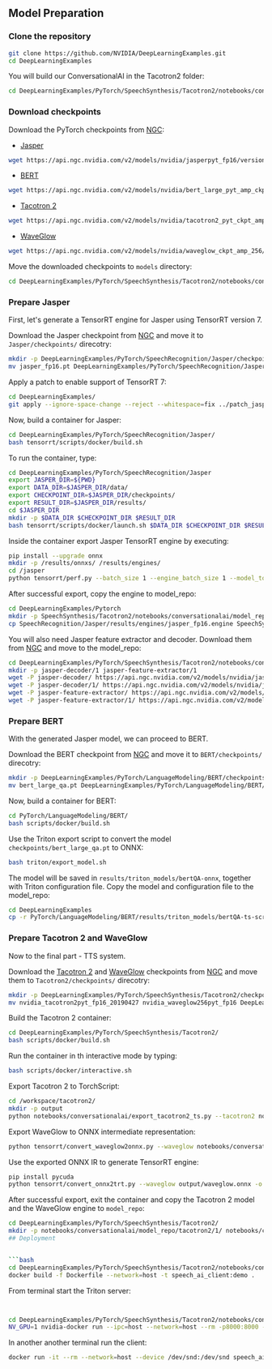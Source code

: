 
## Model Preparation

### Clone the repository

```bash
git clone https://github.com/NVIDIA/DeepLearningExamples.git
cd DeepLearningExamples
```

You will build our ConversationalAI in the Tacotron2 folder:

```bash
cd DeepLearningExamples/PyTorch/SpeechSynthesis/Tacotron2/notebooks/conversationalai
```

### Download checkpoints

Download the PyTorch checkpoints from [NGC](https://ngc.nvidia.com/models):
* [Jasper](https://ngc.nvidia.com/catalog/models/nvidia:jasperpyt_fp16/files)

```bash
wget https://api.ngc.nvidia.com/v2/models/nvidia/jasperpyt_fp16/versions/1/files/jasper_fp16.pt
```


* [BERT](https://ngc.nvidia.com/catalog/models/nvidia:bert_large_pyt_amp_ckpt_squad_qa1_1/files?version=1)

```bash
wget https://api.ngc.nvidia.com/v2/models/nvidia/bert_large_pyt_amp_ckpt_squad_qa1_1/versions/1/files/bert_large_qa.pt
```


* [Tacotron 2](https://ngc.nvidia.com/catalog/models/nvidia:tacotron2_pyt_ckpt_amp/files?version=19.12.0)
```bash
wget https://api.ngc.nvidia.com/v2/models/nvidia/tacotron2_pyt_ckpt_amp/versions/19.12.0/files/nvidia_tacotron2pyt_fp16.pt
```


* [WaveGlow](https://ngc.nvidia.com/catalog/models/nvidia:waveglow_ckpt_amp_256/files?version=20.01.0)
```bash
wget https://api.ngc.nvidia.com/v2/models/nvidia/waveglow_ckpt_amp_256/versions/20.01.0/files/nvidia_waveglow256pyt_fp16.pt
```


Move the downloaded checkpoints to `models` directory:

```bash
cd DeepLearningExamples/PyTorch/SpeechSynthesis/Tacotron2/notebooks/conversationalai
```

### Prepare Jasper

First, let's generate a TensorRT engine for Jasper using TensorRT version 7.

Download the Jasper checkpoint from [NGC](https://ngc.nvidia.com/catalog/models/nvidia:jasperpyt_fp16/files)
and move it to `Jasper/checkpoints/` direcotry:

```bash
mkdir -p DeepLearningExamples/PyTorch/SpeechRecognition/Jasper/checkpoints
mv jasper_fp16.pt DeepLearningExamples/PyTorch/SpeechRecognition/Jasper/checkpoints
```

Apply a patch to enable support of TensorRT 7:

```bash
cd DeepLearningExamples/
git apply --ignore-space-change --reject --whitespace=fix ../patch_jasper_trt7
```

Now, build a container for Jasper:

```bash
cd DeepLearningExamples/PyTorch/SpeechRecognition/Jasper/
bash tensorrt/scripts/docker/build.sh
```

To run the container, type:

```bash
cd DeepLearningExamples/PyTorch/SpeechRecognition/Jasper
export JASPER_DIR=${PWD}
export DATA_DIR=$JASPER_DIR/data/
export CHECKPOINT_DIR=$JASPER_DIR/checkpoints/
export RESULT_DIR=$JASPER_DIR/results/
cd $JASPER_DIR
mkdir -p $DATA_DIR $CHECKPOINT_DIR $RESULT_DIR
bash tensorrt/scripts/docker/launch.sh $DATA_DIR $CHECKPOINT_DIR $RESULT_DIR
```

Inside the container export Jasper TensorRT engine by executing:

```bash
pip install --upgrade onnx
mkdir -p /results/onnxs/ /results/engines/
cd /jasper
python tensorrt/perf.py --batch_size 1 --engine_batch_size 1 --model_toml configs/jasper10x5dr_nomask.toml --ckpt_path /checkpoints/jasper_fp16.pt --trt_fp16 --pyt_fp16 --engine_path /results/engines/jasper_fp16.engine --onnx_path /results/onnxs/fp32_DYNAMIC.onnx --seq_len 3600 --make_onnx
```

After successful export, copy the engine to model_repo:

```bash
cd DeepLearningExamples/Pytorch
mkdir -p SpeechSynthesis/Tacotron2/notebooks/conversationalai/model_repo/jasper-trt/1
cp SpeechRecognition/Jasper/results/engines/jasper_fp16.engine SpeechSynthesis/Tacotron2/notebooks/conversationalai/model_repo/jasper-trt/1/
```

You will also need Jasper feature extractor and decoder. Download them from [NGC](https://ngc.nvidia.com/catalog/models/nvidia:jasperpyt_jit_fp16/files) and move to the model_repo:

```bash
cd DeepLearningExamples/PyTorch/SpeechSynthesis/Tacotron2/notebooks/conversationalai/model_repo/
mkdir -p jasper-decoder/1 jasper-feature-extractor/1
wget -P jasper-decoder/ https://api.ngc.nvidia.com/v2/models/nvidia/jasperpyt_jit_fp16/versions/1/files/jasper-decoder/config.pbtxt
wget -P jasper-decoder/1/ https://api.ngc.nvidia.com/v2/models/nvidia/jasperpyt_jit_fp16/versions/1/files/jasper-decoder/1/jasper-decoder.pt
wget -P jasper-feature-extractor/ https://api.ngc.nvidia.com/v2/models/nvidia/jasperpyt_jit_fp16/versions/1/files/jasper-feature-extractor/config.pbtxt
wget -P jasper-feature-extractor/1/ https://api.ngc.nvidia.com/v2/models/nvidia/jasperpyt_jit_fp16/versions/1/files/jasper-feature-extractor/1/jasper-feature-extractor.pt
```

### Prepare BERT

With the generated Jasper model, we can proceed to BERT.

Download the BERT checkpoint from [NGC](https://ngc.nvidia.com/catalog/models/nvidia:bert_large_pyt_amp_ckpt_squad_qa1_1/files)
and move it to `BERT/checkpoints/` direcotry:

```bash
mkdir -p DeepLearningExamples/PyTorch/LanguageModeling/BERT/checkpoints/
mv bert_large_qa.pt DeepLearningExamples/PyTorch/LanguageModeling/BERT/checkpoints/bert_qa.pt
```

Now, build a container for BERT:

```bash
cd PyTorch/LanguageModeling/BERT/
bash scripts/docker/build.sh
```

Use the Triton export script to convert the model `checkpoints/bert_large_qa.pt` to ONNX:

```bash
bash triton/export_model.sh
```

The model will be saved in `results/triton_models/bertQA-onnx`, together with Triton configuration file. Copy the model and configuration file to the model_repo:

```bash
cd DeepLearningExamples
cp -r PyTorch/LanguageModeling/BERT/results/triton_models/bertQA-ts-script DeepLearningExamples/PyTorch/SpeechSynthesis/Tacotron2/notebooks/conversationalai/model_repo/
```

### Prepare Tacotron 2 and WaveGlow

Now to the final part - TTS system.

Download the [Tacotron 2](https://ngc.nvidia.com/models/nvidia:tacotron2pyt_fp16/files?version=2) and [WaveGlow](https://ngc.nvidia.com/models/nvidia:waveglow256pyt_fp16/files) checkpoints from [NGC](https://ngc.nvidia.com/catalog/models/)
and move them to `Tacotron2/checkpoints/` direcotry:

```bash
mkdir -p DeepLearningExamples/PyTorch/SpeechSynthesis/Tacotron2/checkpoints/
mv nvidia_tacotron2pyt_fp16_20190427 nvidia_waveglow256pyt_fp16 DeepLearningExamples/PyTorch/SpeechSynthesis/Tacotron2/checkpoints/
```

Build the Tacotron 2 container:

```bash
cd DeepLearningExamples/PyTorch/SpeechSynthesis/Tacotron2/
bash scripts/docker/build.sh
```

Run the container in th interactive mode by typing:
```bash
bash scripts/docker/interactive.sh
```

Export Tacotron 2 to TorchScript:

```bash
cd /workspace/tacotron2/
mkdir -p output
python notebooks/conversationalai/export_tacotron2_ts.py --tacotron2 notebooks/conversationalai/nvidia_tacotron2pyt_fp16.pt -o output/tacotron2_fp16.pt --fp16
```

Export WaveGlow to ONNX intermediate representation:

```bash
python tensorrt/convert_waveglow2onnx.py --waveglow notebooks/conversationalai/nvidia_waveglow256pyt_fp16.pt --wn-channels 256 --fp16 -o output/ --config-file config.json
```

Use the exported ONNX IR to generate TensorRT engine:

```bash
pip install pycuda
python tensorrt/convert_onnx2trt.py --waveglow output/waveglow.onnx -o output/ --fp16
```

After successful export, exit the container and copy the Tacotron 2 model and the WaveGlow engine to `model_repo`:

```bash
cd DeepLearningExamples/PyTorch/SpeechSynthesis/Tacotron2/
mkdir -p notebooks/conversationalai/model_repo/tacotron2/1/ notebooks/conversationalai/model_repo/waveglow-trt/1/
## Deployment


```bash
cd DeepLearningExamples/PyTorch/SpeechSynthesis/Tacotron2/notebooks/conversationalai/client
docker build -f Dockerfile --network=host -t speech_ai_client:demo .
```

From terminal start the Triton server:

```bash


cd DeepLearningExamples/PyTorch/SpeechSynthesis/Tacotron2/notebooks/conversationalai
NV_GPU=1 nvidia-docker run --ipc=host --network=host --rm -p8000:8000 -p8001:8001 -v ${PWD}/model_repo/:/models nvcr.io/nvidia/tritonserver:20.06-v1-py3 tritonserver --model-store=/models --log-verbose 1

```

In another another terminal run the client:

```bash
docker run -it --rm --network=host --device /dev/snd:/dev/snd speech_ai_client:demo bash /workspace/speech_ai_demo/start_jupyter.sh
```
